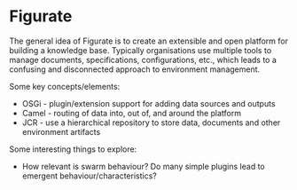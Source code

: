 Figurate
========

The general idea of Figurate is to create an extensible and open platform for building a knowledge base. Typically
organisations use multiple tools to manage documents, specifications, configurations, etc., which leads to a
confusing and disconnected approach to environment management.

Some key concepts/elements:

 * OSGi - plugin/extension support for adding data sources and outputs
 * Camel - routing of data into, out of, and around the platform
 * JCR - use a hierarchical repository to store data, documents and other environment artifacts

Some interesting things to explore:

 * How relevant is swarm behaviour? Do many simple plugins lead to emergent behaviour/characteristics?

